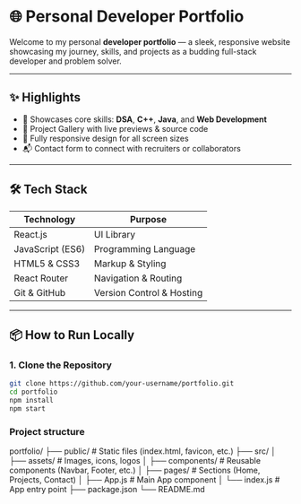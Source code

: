 # 🌐 Personal Developer Portfolio

Welcome to my personal **developer portfolio** — a sleek, responsive website showcasing my journey, skills, and projects as a budding full-stack developer and problem solver.

---

## ✨ Highlights

- 🎯 Showcases core skills: **DSA**, **C++**, **Java**, and **Web Development**
- 🧩 Project Gallery with live previews & source code
- 📱 Fully responsive design for all screen sizes
- 📬 Contact form to connect with recruiters or collaborators

---

## 🛠️ Tech Stack

| Technology       | Purpose                         |
|------------------|---------------------------------|
| React.js         | UI Library                      |
| JavaScript (ES6) | Programming Language            |
| HTML5 & CSS3     | Markup & Styling                |
| React Router     | Navigation & Routing            |
| Git & GitHub     | Version Control & Hosting       |

---

## 📦 How to Run Locally

### 1. Clone the Repository

```bash
git clone https://github.com/your-username/portfolio.git
cd portfolio
npm install
npm start
```
### Project structure
portfolio/
├── public/             # Static files (index.html, favicon, etc.)
├── src/
│   ├── assets/         # Images, icons, logos
│   ├── components/     # Reusable components (Navbar, Footer, etc.)
│   ├── pages/          # Sections (Home, Projects, Contact)
│   ├── App.js          # Main App component
│   └── index.js        # App entry point
├── package.json
└── README.md
